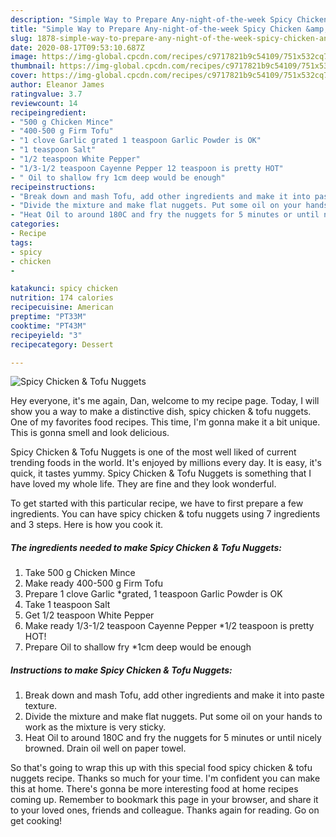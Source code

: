 ```yaml
---
description: "Simple Way to Prepare Any-night-of-the-week Spicy Chicken &amp;amp; Tofu Nuggets"
title: "Simple Way to Prepare Any-night-of-the-week Spicy Chicken &amp;amp; Tofu Nuggets"
slug: 1878-simple-way-to-prepare-any-night-of-the-week-spicy-chicken-and-amp-tofu-nuggets
date: 2020-08-17T09:53:10.687Z
image: https://img-global.cpcdn.com/recipes/c9717821b9c54109/751x532cq70/spicy-chicken-tofu-nuggets-recipe-main-photo.jpg
thumbnail: https://img-global.cpcdn.com/recipes/c9717821b9c54109/751x532cq70/spicy-chicken-tofu-nuggets-recipe-main-photo.jpg
cover: https://img-global.cpcdn.com/recipes/c9717821b9c54109/751x532cq70/spicy-chicken-tofu-nuggets-recipe-main-photo.jpg
author: Eleanor James
ratingvalue: 3.7
reviewcount: 14
recipeingredient:
- "500 g Chicken Mince"
- "400-500 g Firm Tofu"
- "1 clove Garlic grated 1 teaspoon Garlic Powder is OK"
- "1 teaspoon Salt"
- "1/2 teaspoon White Pepper"
- "1/3-1/2 teaspoon Cayenne Pepper 12 teaspoon is pretty HOT"
- " Oil to shallow fry 1cm deep would be enough"
recipeinstructions:
- "Break down and mash Tofu, add other ingredients and make it into paste texture."
- "Divide the mixture and make flat nuggets. Put some oil on your hands to work as the mixture is very sticky."
- "Heat Oil to around 180C and fry the nuggets for 5 minutes or until nicely browned. Drain oil well on paper towel."
categories:
- Recipe
tags:
- spicy
- chicken
- 

katakunci: spicy chicken  
nutrition: 174 calories
recipecuisine: American
preptime: "PT33M"
cooktime: "PT43M"
recipeyield: "3"
recipecategory: Dessert

---
```



![Spicy Chicken &amp; Tofu Nuggets](https://img-global.cpcdn.com/recipes/c9717821b9c54109/751x532cq70/spicy-chicken-tofu-nuggets-recipe-main-photo.jpg)

Hey everyone, it's me again, Dan, welcome to my recipe page. Today, I will show you a way to make a distinctive dish, spicy chicken &amp; tofu nuggets. One of my favorites food recipes. This time, I'm gonna make it a bit unique. This is gonna smell and look delicious.

Spicy Chicken &amp; Tofu Nuggets is one of the most well liked of current trending foods in the world. It's enjoyed by millions every day. It is easy, it's quick, it tastes yummy. Spicy Chicken &amp; Tofu Nuggets is something that I have loved my whole life. They are fine and they look wonderful.




To get started with this particular recipe, we have to first prepare a few ingredients. You can have spicy chicken &amp; tofu nuggets using 7 ingredients and 3 steps. Here is how you cook it.

<!--inarticleads1-->

##### The ingredients needed to make Spicy Chicken &amp; Tofu Nuggets:

1. Take 500 g Chicken Mince
1. Make ready 400-500 g Firm Tofu
1. Prepare 1 clove Garlic *grated, 1 teaspoon Garlic Powder is OK
1. Take 1 teaspoon Salt
1. Get 1/2 teaspoon White Pepper
1. Make ready 1/3-1/2 teaspoon Cayenne Pepper *1/2 teaspoon is pretty HOT!
1. Prepare  Oil to shallow fry *1cm deep would be enough




<!--inarticleads2-->

##### Instructions to make Spicy Chicken &amp; Tofu Nuggets:

1. Break down and mash Tofu, add other ingredients and make it into paste texture.
1. Divide the mixture and make flat nuggets. Put some oil on your hands to work as the mixture is very sticky.
1. Heat Oil to around 180C and fry the nuggets for 5 minutes or until nicely browned. Drain oil well on paper towel.




So that's going to wrap this up with this special food spicy chicken &amp; tofu nuggets recipe. Thanks so much for your time. I'm confident you can make this at home. There's gonna be more interesting food at home recipes coming up. Remember to bookmark this page in your browser, and share it to your loved ones, friends and colleague. Thanks again for reading. Go on get cooking!
